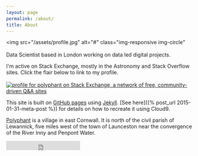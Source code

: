 ```yaml
---
layout: page
permalink: /about/
title: About
---
```

<img src="/assets/profile.jpg" alt="#" class="img-responsive img-circle"
<br>
<br>
Data Scientist based in London working on data led digital projects.<br>

I'm active on Stack Exchange, mostly in the Astronomy and Stack Overflow sites. Click the flair below to link to my profile.
<br><br>
<a href="http://stackexchange.com/users/1902550/polyphant" target="_blank"><img src="http://stackexchange.com/users/flair/1902550.png" width="208" height="58" alt="profile for polyphant on Stack Exchange, a network of free, community-driven Q&amp;A sites" title="profile for polyphant on Stack Exchange, a network of free, community-driven Q&amp;A sites" /></a>

This site is built on [GitHub pages](https://pages.github.com/) using [Jekyll](http://jekyllrb.com/). [See here]({% post_url 2015-01-31-meta-post %}) for details on how to recreate it using Cloud9.

[Polyphant](http://en.wikipedia.org/wiki/Polyphant) is a village in east Cornwall. It is north of the civil parish of Lewannick, five miles west of the town of Launceston near the convergence of the River Inny and Penpont Water.

<iframe src="https://embed.spotify.com/follow/1/?uri=spotify:user:116293361&size=basic&theme=light" width="200" height="25" scrolling="no" frameborder="0" style="border:none; overflow:hidden;" allowtransparency="true"></iframe>